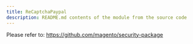 ```yaml
---
title: ReCaptchaPaypal
description: README.md contents of the module from the source code
---
```


Please refer to: https://github.com/magento/security-package
